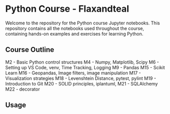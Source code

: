 # Python Course - Flaxandteal
Welcome to the repository for the Python course Jupyter notebooks. This repository contains all the notebooks used throughout the course, containing hands-on examples and exercises for learning Python.

## Course Outline
M2 - Basic Python control structures
M4 - Numpy, Matplotlib, Scipy
M6 - Setting up VS Code, venv, Time Tracking, Logging
M9 - Pandas
M15 - Scikit Learn
M16 - Geopandas, Image filters, image manipulation
M17 - Visualization strategies
M18 - Levenshtein Distance, pytest, pylint
M19 - Introduction to Git
M20 - SOLID principles, iplantuml, 
M21 - SQLAlchemy
M22 - decorator

## Usage
